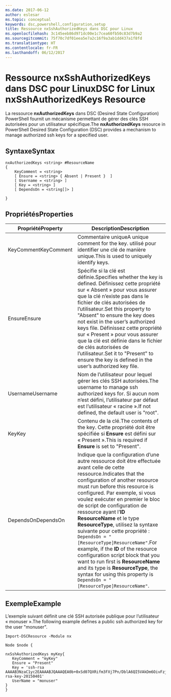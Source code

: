 ```yaml
---
ms.date: 2017-06-12
author: eslesar
ms.topic: conceptual
keywords: dsc,powershell,configuration,setup
title: Ressource nxSshAuthorizedKeys dans DSC pour Linux
ms.openlocfilehash: 3c145eeb86d971dc00e1c7cea60fb50c83d7b9a2
ms.sourcegitcommit: 75f70c7df01eea5e7a2c16f9a3ab1dd437a1f8fd
ms.translationtype: HT
ms.contentlocale: fr-FR
ms.lasthandoff: 06/12/2017
---
```

# <a name="dsc-for-linux-nxsshauthorizedkeys-resource"></a><span data-ttu-id="f15d7-103">Ressource nxSshAuthorizedKeys dans DSC pour Linux</span><span class="sxs-lookup"><span data-stu-id="f15d7-103">DSC for Linux nxSshAuthorizedKeys Resource</span></span>

<span data-ttu-id="f15d7-104">La ressource **nxAuthorizedKeys** dans DSC (Desired State Configuration) PowerShell fournit un mécanisme permettant de gérer des clés SSH autorisées pour un utilisateur spécifique.</span><span class="sxs-lookup"><span data-stu-id="f15d7-104">The **nxAuthorizedKeys** resource in PowerShell Desired State Configuration (DSC) provides a mechanism to manage authorized ssh keys for a specified user.</span></span>

## <a name="syntax"></a><span data-ttu-id="f15d7-105">Syntaxe</span><span class="sxs-lookup"><span data-stu-id="f15d7-105">Syntax</span></span>

```
nxAuthorizedKeys <string> #ResourceName
{
    KeyComment = <string>
    [ Ensure = <string> { Absent | Present }  ]
    [ Username = <string> ]
    [ Key = <string> ]
    [ DependsOn = <string[]> ]

}
```

## <a name="properties"></a><span data-ttu-id="f15d7-106">Propriétés</span><span class="sxs-lookup"><span data-stu-id="f15d7-106">Properties</span></span>

|  <span data-ttu-id="f15d7-107">Propriété</span><span class="sxs-lookup"><span data-stu-id="f15d7-107">Property</span></span> |  <span data-ttu-id="f15d7-108">Description</span><span class="sxs-lookup"><span data-stu-id="f15d7-108">Description</span></span> | 
|---|---|
| <span data-ttu-id="f15d7-109">KeyComment</span><span class="sxs-lookup"><span data-stu-id="f15d7-109">KeyComment</span></span>| <span data-ttu-id="f15d7-110">Commentaire unique</span><span class="sxs-lookup"><span data-stu-id="f15d7-110">A unique comment for the key.</span></span> <span data-ttu-id="f15d7-111">utilisé pour identifier une clé de manière unique.</span><span class="sxs-lookup"><span data-stu-id="f15d7-111">This is used to uniquely identify keys.</span></span>| 
| <span data-ttu-id="f15d7-112">Ensure</span><span class="sxs-lookup"><span data-stu-id="f15d7-112">Ensure</span></span>| <span data-ttu-id="f15d7-113">Spécifie si la clé est définie.</span><span class="sxs-lookup"><span data-stu-id="f15d7-113">Specifies whether the key is defined.</span></span> <span data-ttu-id="f15d7-114">Définissez cette propriété sur « Absent » pour vous assurer que la clé n’existe pas dans le fichier de clés autorisées de l’utilisateur.</span><span class="sxs-lookup"><span data-stu-id="f15d7-114">Set this property to "Absent" to ensure the key does not exist in the user’s authorized keys file.</span></span> <span data-ttu-id="f15d7-115">Définissez cette propriété sur « Present » pour vous assurer que la clé est définie dans le fichier de clés autorisées de l’utilisateur.</span><span class="sxs-lookup"><span data-stu-id="f15d7-115">Set it to "Present" to ensure the key is defined in the user’s authorized key file.</span></span>| 
| <span data-ttu-id="f15d7-116">Username</span><span class="sxs-lookup"><span data-stu-id="f15d7-116">Username</span></span>| <span data-ttu-id="f15d7-117">Nom de l’utilisateur pour lequel gérer les clés SSH autorisées.</span><span class="sxs-lookup"><span data-stu-id="f15d7-117">The username to manage ssh authorized keys for.</span></span> <span data-ttu-id="f15d7-118">Si aucun nom n’est défini, l’utilisateur par défaut est l’utilisateur « racine ».</span><span class="sxs-lookup"><span data-stu-id="f15d7-118">If not defined, the default user is "root".</span></span>| 
| <span data-ttu-id="f15d7-119">Key</span><span class="sxs-lookup"><span data-stu-id="f15d7-119">Key</span></span>| <span data-ttu-id="f15d7-120">Contenu de la clé.</span><span class="sxs-lookup"><span data-stu-id="f15d7-120">The contents of the key.</span></span> <span data-ttu-id="f15d7-121">Cette propriété doit être spécifiée si **Ensure** est défini sur « Present ».</span><span class="sxs-lookup"><span data-stu-id="f15d7-121">This is required if **Ensure** is set to "Present".</span></span>| 
| <span data-ttu-id="f15d7-122">DependsOn</span><span class="sxs-lookup"><span data-stu-id="f15d7-122">DependsOn</span></span> | <span data-ttu-id="f15d7-123">Indique que la configuration d’une autre ressource doit être effectuée avant celle de cette ressource.</span><span class="sxs-lookup"><span data-stu-id="f15d7-123">Indicates that the configuration of another resource must run before this resource is configured.</span></span> <span data-ttu-id="f15d7-124">Par exemple, si vous voulez exécuter en premier le bloc de script de configuration de ressource ayant l’**ID** **ResourceName** et le type **ResourceType**, utilisez la syntaxe suivante pour cette propriété : `DependsOn = "[ResourceType]ResourceName"`.</span><span class="sxs-lookup"><span data-stu-id="f15d7-124">For example, if the **ID** of the resource configuration script block that you want to run first is **ResourceName** and its type is **ResourceType**, the syntax for using this property is `DependsOn = "[ResourceType]ResourceName"`.</span></span>| 

## <a name="example"></a><span data-ttu-id="f15d7-125">Exemple</span><span class="sxs-lookup"><span data-stu-id="f15d7-125">Example</span></span>

<span data-ttu-id="f15d7-126">L’exemple suivant définit une clé SSH autorisée publique pour l’utilisateur « monuser ».</span><span class="sxs-lookup"><span data-stu-id="f15d7-126">The following example defines a public ssh authorized key for the user "monuser".</span></span>

```
Import-DSCResource -Module nx 

Node $node {

nxSshAuthorizedKeys myKey{
   KeyComment = "myKey"
   Ensure = "Present"
   Key = 'ssh-rsa AAAAB3NzaC1yc2EAAAABJQAAAQEA0b+0xSd07QXRifm3FXj7Pn/DblA6QI5VAkDm6OivFzj3U6qGD1VJ6AAxWPCyMl/qhtpRtxZJDu/TxD8AyZNgc8aN2CljN1hOMbBRvH2q5QPf/nCnnJRaGsrxIqZjyZdYo9ZEEzjZUuMDM5HI1LA9B99k/K6PK2Bc1NLivpu7nbtVG2tLOQs+GefsnHuetsRMwo/+c3LtwYm9M0XfkGjYVCLO4CoFuSQpvX6AB3TedUy6NZ0iuxC0kRGg1rIQTwSRcw+McLhslF0drs33fw6tYdzlLBnnzimShMuiDWiT37WqCRovRGYrGCaEFGTG2e0CN8Co8nryXkyWc6NSDNpMzw== rsa-key-20150401'
   UserName = "monuser"
} 
}
```

